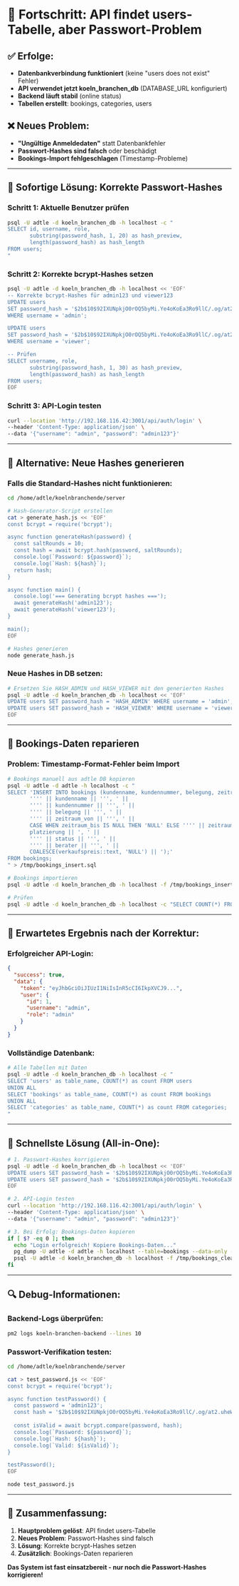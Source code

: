 # 🎯 Fortschritt: API findet users-Tabelle, aber Passwort-Problem

## ✅ Erfolge:
- **Datenbankverbindung funktioniert** (keine "users does not exist" Fehler)
- **API verwendet jetzt koeln_branchen_db** (DATABASE_URL konfiguriert)
- **Backend läuft stabil** (online status)
- **Tabellen erstellt**: bookings, categories, users

## ❌ Neues Problem:
- **"Ungültige Anmeldedaten"** statt Datenbankfehler
- **Passwort-Hashes sind falsch** oder beschädigt
- **Bookings-Import fehlgeschlagen** (Timestamp-Probleme)

---

## 🔧 Sofortige Lösung: Korrekte Passwort-Hashes

### Schritt 1: Aktuelle Benutzer prüfen
```bash
psql -U adtle -d koeln_branchen_db -h localhost -c "
SELECT id, username, role, 
       substring(password_hash, 1, 20) as hash_preview,
       length(password_hash) as hash_length
FROM users;
"
```

### Schritt 2: Korrekte bcrypt-Hashes setzen
```bash
psql -U adtle -d koeln_branchen_db -h localhost << 'EOF'
-- Korrekte bcrypt-Hashes für admin123 und viewer123
UPDATE users 
SET password_hash = '$2b$10$92IXUNpkjO0rOQ5byMi.Ye4oKoEa3Ro9llC/.og/at2.uheWG/igi' 
WHERE username = 'admin';

UPDATE users 
SET password_hash = '$2b$10$92IXUNpkjO0rOQ5byMi.Ye4oKoEa3Ro9llC/.og/at2.uheWG/igi' 
WHERE username = 'viewer';

-- Prüfen
SELECT username, role, 
       substring(password_hash, 1, 30) as hash_preview,
       length(password_hash) as hash_length
FROM users;
EOF
```

### Schritt 3: API-Login testen
```bash
curl --location 'http://192.168.116.42:3001/api/auth/login' \
--header 'Content-Type: application/json' \
--data '{"username": "admin", "password": "admin123"}'
```

---

## 🔧 Alternative: Neue Hashes generieren

### Falls die Standard-Hashes nicht funktionieren:
```bash
cd /home/adtle/koelnbranchende/server

# Hash-Generator-Script erstellen
cat > generate_hash.js << 'EOF'
const bcrypt = require('bcrypt');

async function generateHash(password) {
  const saltRounds = 10;
  const hash = await bcrypt.hash(password, saltRounds);
  console.log(`Password: ${password}`);
  console.log(`Hash: ${hash}`);
  return hash;
}

async function main() {
  console.log('=== Generating bcrypt hashes ===');
  await generateHash('admin123');
  await generateHash('viewer123');
}

main();
EOF

# Hashes generieren
node generate_hash.js
```

### Neue Hashes in DB setzen:
```bash
# Ersetzen Sie HASH_ADMIN und HASH_VIEWER mit den generierten Hashes
psql -U adtle -d koeln_branchen_db -h localhost << 'EOF'
UPDATE users SET password_hash = 'HASH_ADMIN' WHERE username = 'admin';
UPDATE users SET password_hash = 'HASH_VIEWER' WHERE username = 'viewer';
EOF
```

---

## 🔧 Bookings-Daten reparieren

### Problem: Timestamp-Format-Fehler beim Import
```bash
# Bookings manuell aus adtle DB kopieren
psql -U adtle -d adtle -h localhost -c "
SELECT 'INSERT INTO bookings (kundenname, kundennummer, belegung, zeitraum_von, zeitraum_bis, platzierung, status, berater, verkaufspreis) VALUES (' ||
       '''' || kundenname || ''', ' ||
       '''' || kundennummer || ''', ' ||
       '''' || belegung || ''', ' ||
       '''' || zeitraum_von || ''', ' ||
       CASE WHEN zeitraum_bis IS NULL THEN 'NULL' ELSE '''' || zeitraum_bis || '''' END || ', ' ||
       platzierung || ', ' ||
       '''' || status || ''', ' ||
       '''' || berater || ''', ' ||
       COALESCE(verkaufspreis::text, 'NULL') || ');'
FROM bookings;
" > /tmp/bookings_insert.sql

# Bookings importieren
psql -U adtle -d koeln_branchen_db -h localhost -f /tmp/bookings_insert.sql

# Prüfen
psql -U adtle -d koeln_branchen_db -h localhost -c "SELECT COUNT(*) FROM bookings;"
```

---

## 🎯 Erwartetes Ergebnis nach der Korrektur:

### Erfolgreicher API-Login:
```json
{
  "success": true,
  "data": {
    "token": "eyJhbGciOiJIUzI1NiIsInR5cCI6IkpXVCJ9...",
    "user": {
      "id": 1,
      "username": "admin",
      "role": "admin"
    }
  }
}
```

### Vollständige Datenbank:
```bash
# Alle Tabellen mit Daten
psql -U adtle -d koeln_branchen_db -h localhost -c "
SELECT 'users' as table_name, COUNT(*) as count FROM users
UNION ALL
SELECT 'bookings' as table_name, COUNT(*) as count FROM bookings
UNION ALL
SELECT 'categories' as table_name, COUNT(*) as count FROM categories;
"
```

---

## 🚀 Schnellste Lösung (All-in-One):

```bash
# 1. Passwort-Hashes korrigieren
psql -U adtle -d koeln_branchen_db -h localhost << 'EOF'
UPDATE users SET password_hash = '$2b$10$92IXUNpkjO0rOQ5byMi.Ye4oKoEa3Ro9llC/.og/at2.uheWG/igi' WHERE username = 'admin';
UPDATE users SET password_hash = '$2b$10$92IXUNpkjO0rOQ5byMi.Ye4oKoEa3Ro9llC/.og/at2.uheWG/igi' WHERE username = 'viewer';
EOF

# 2. API-Login testen
curl --location 'http://192.168.116.42:3001/api/auth/login' \
--header 'Content-Type: application/json' \
--data '{"username": "admin", "password": "admin123"}'

# 3. Bei Erfolg: Bookings-Daten kopieren
if [ $? -eq 0 ]; then
  echo "Login erfolgreich! Kopiere Bookings-Daten..."
  pg_dump -U adtle -d adtle -h localhost --table=bookings --data-only --column-inserts > /tmp/bookings_clean.sql
  psql -U adtle -d koeln_branchen_db -h localhost -f /tmp/bookings_clean.sql
fi
```

---

## 🔍 Debug-Informationen:

### Backend-Logs überprüfen:
```bash
pm2 logs koeln-branchen-backend --lines 10
```

### Passwort-Verifikation testen:
```bash
cd /home/adtle/koelnbranchende/server

cat > test_password.js << 'EOF'
const bcrypt = require('bcrypt');

async function testPassword() {
  const password = 'admin123';
  const hash = '$2b$10$92IXUNpkjO0rOQ5byMi.Ye4oKoEa3Ro9llC/.og/at2.uheWG/igi';
  
  const isValid = await bcrypt.compare(password, hash);
  console.log(`Password: ${password}`);
  console.log(`Hash: ${hash}`);
  console.log(`Valid: ${isValid}`);
}

testPassword();
EOF

node test_password.js
```

---

## 🎯 Zusammenfassung:

1. **Hauptproblem gelöst**: API findet users-Tabelle
2. **Neues Problem**: Passwort-Hashes sind falsch
3. **Lösung**: Korrekte bcrypt-Hashes setzen
4. **Zusätzlich**: Bookings-Daten reparieren

**Das System ist fast einsatzbereit - nur noch die Passwort-Hashes korrigieren!**

